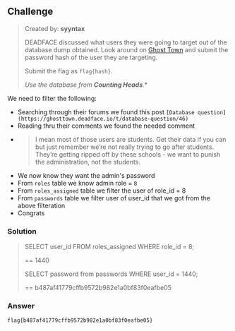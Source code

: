 ## Challenge

> Created by: **syyntax**
> 
> DEADFACE discussed what users they were going to target out of the database dump obtained. Look around on [Ghost Town](https://ghosttown.deadface.io) and submit the password hash of the user they are targeting.
> 
> Submit the flag as `flag{hash}`.
> 
> *Use the database from **Counting Heads**.**

We need to filter the following:

- Searching through their forums we found this post `[Database question](https://ghosttown.deadface.io/t/database-question/46)`
- Reading thru their comments we found the needed comment 
- > I mean most of those users are students. Get their data if you can but 
  > just remember we’re not really trying to go after students. They’re 
  > getting ripped off by these schools - we want to punish the 
  > administration, not the students.
- We now know they want the admin's password
- From `roles` table we know admin role = `8`
- From `roles_assigned` table we filter the user of role_id = 8
- From `passwords` table we filter user of user_id that we got from the above filteration
- Congrats

### Solution

> SELECT user_id FROM roles_assigned
> WHERE role_id = 8;
> 
> == 1440
> 
> SELECT password from passwords
> WHERE user_id = 1440;
> 
> == b487af41779cffb9572b982e1a0bf83f0eafbe05

### Answer

`flag{b487af41779cffb9572b982e1a0bf83f0eafbe05}`